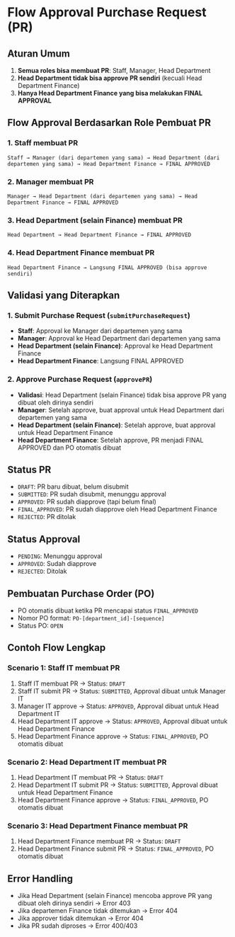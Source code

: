 # Flow Approval Purchase Request (PR)

## Aturan Umum

1. **Semua roles bisa membuat PR**: Staff, Manager, Head Department
2. **Head Department tidak bisa approve PR sendiri** (kecuali Head Department Finance)
3. **Hanya Head Department Finance yang bisa melakukan FINAL APPROVAL**

## Flow Approval Berdasarkan Role Pembuat PR

### 1. Staff membuat PR

```
Staff → Manager (dari departemen yang sama) → Head Department (dari departemen yang sama) → Head Department Finance → FINAL APPROVED
```

### 2. Manager membuat PR

```
Manager → Head Department (dari departemen yang sama) → Head Department Finance → FINAL APPROVED
```

### 3. Head Department (selain Finance) membuat PR

```
Head Department → Head Department Finance → FINAL APPROVED
```

### 4. Head Department Finance membuat PR

```
Head Department Finance → Langsung FINAL APPROVED (bisa approve sendiri)
```

## Validasi yang Diterapkan

### 1. Submit Purchase Request (`submitPurchaseRequest`)

- **Staff**: Approval ke Manager dari departemen yang sama
- **Manager**: Approval ke Head Department dari departemen yang sama
- **Head Department (selain Finance)**: Approval ke Head Department Finance
- **Head Department Finance**: Langsung FINAL APPROVED

### 2. Approve Purchase Request (`approvePR`)

- **Validasi**: Head Department (selain Finance) tidak bisa approve PR yang dibuat oleh dirinya sendiri
- **Manager**: Setelah approve, buat approval untuk Head Department dari departemen yang sama
- **Head Department (selain Finance)**: Setelah approve, buat approval untuk Head Department Finance
- **Head Department Finance**: Setelah approve, PR menjadi FINAL APPROVED dan PO otomatis dibuat

## Status PR

- `DRAFT`: PR baru dibuat, belum disubmit
- `SUBMITTED`: PR sudah disubmit, menunggu approval
- `APPROVED`: PR sudah diapprove (tapi belum final)
- `FINAL_APPROVED`: PR sudah diapprove oleh Head Department Finance
- `REJECTED`: PR ditolak

## Status Approval

- `PENDING`: Menunggu approval
- `APPROVED`: Sudah diapprove
- `REJECTED`: Ditolak

## Pembuatan Purchase Order (PO)

- PO otomatis dibuat ketika PR mencapai status `FINAL_APPROVED`
- Nomor PO format: `PO-[department_id]-[sequence]`
- Status PO: `OPEN`

## Contoh Flow Lengkap

### Scenario 1: Staff IT membuat PR

1. Staff IT membuat PR → Status: `DRAFT`
2. Staff IT submit PR → Status: `SUBMITTED`, Approval dibuat untuk Manager IT
3. Manager IT approve → Status: `APPROVED`, Approval dibuat untuk Head Department IT
4. Head Department IT approve → Status: `APPROVED`, Approval dibuat untuk Head Department Finance
5. Head Department Finance approve → Status: `FINAL_APPROVED`, PO otomatis dibuat

### Scenario 2: Head Department IT membuat PR

1. Head Department IT membuat PR → Status: `DRAFT`
2. Head Department IT submit PR → Status: `SUBMITTED`, Approval dibuat untuk Head Department Finance
3. Head Department Finance approve → Status: `FINAL_APPROVED`, PO otomatis dibuat

### Scenario 3: Head Department Finance membuat PR

1. Head Department Finance membuat PR → Status: `DRAFT`
2. Head Department Finance submit PR → Status: `FINAL_APPROVED`, PO otomatis dibuat

## Error Handling

- Jika Head Department (selain Finance) mencoba approve PR yang dibuat oleh dirinya sendiri → Error 403
- Jika departemen Finance tidak ditemukan → Error 404
- Jika approver tidak ditemukan → Error 404
- Jika PR sudah diproses → Error 400/403
